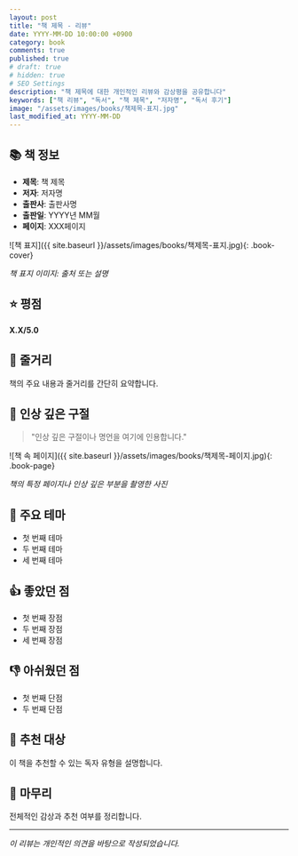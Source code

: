 ```yaml
---
layout: post
title: "책 제목 - 리뷰"
date: YYYY-MM-DD 10:00:00 +0900
category: book
comments: true
published: true
# draft: true
# hidden: true
# SEO Settings
description: "책 제목에 대한 개인적인 리뷰와 감상평을 공유합니다"
keywords: ["책 리뷰", "독서", "책 제목", "저자명", "독서 후기"]
image: "/assets/images/books/책제목-표지.jpg"
last_modified_at: YYYY-MM-DD
---
```


## 📚 책 정보

- **제목**: 책 제목
- **저자**: 저자명
- **출판사**: 출판사명
- **출판일**: YYYY년 MM월
- **페이지**: XXX페이지

![책 표지]({{ site.baseurl }}/assets/images/books/책제목-표지.jpg){: .book-cover}

*책 표지 이미지: 출처 또는 설명*

## ⭐ 평점

**X.X/5.0**

## 📖 줄거리

책의 주요 내용과 줄거리를 간단히 요약합니다.

## 💭 인상 깊은 구절

> "인상 깊은 구절이나 명언을 여기에 인용합니다."

![책 속 페이지]({{ site.baseurl }}/assets/images/books/책제목-페이지.jpg){: .book-page}

*책의 특정 페이지나 인상 깊은 부분을 촬영한 사진*

## 🎯 주요 테마

- 첫 번째 테마
- 두 번째 테마
- 세 번째 테마

## 👍 좋았던 점

- 첫 번째 장점
- 두 번째 장점
- 세 번째 장점

## 👎 아쉬웠던 점

- 첫 번째 단점
- 두 번째 단점

## 🎯 추천 대상

이 책을 추천할 수 있는 독자 유형을 설명합니다.

## 📝 마무리

전체적인 감상과 추천 여부를 정리합니다.

---

*이 리뷰는 개인적인 의견을 바탕으로 작성되었습니다.*

